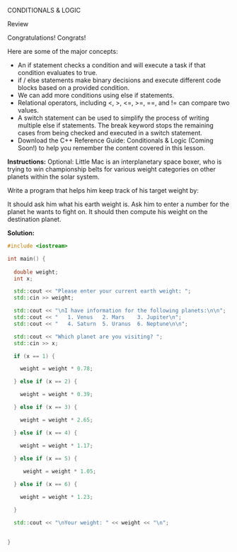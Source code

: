 CONDITIONALS & LOGIC

Review

Congratulations! Congrats!

Here are some of the major concepts:

* An if statement checks a condition and will execute a task if that condition evaluates to true.
* if / else statements make binary decisions and execute different code blocks based on a provided condition.
* We can add more conditions using else if statements.
* Relational operators, including <, >, <=, >=, ==, and != can compare two values.
* A switch statement can be used to simplify the process of writing multiple else if statements. The break keyword stops the remaining cases from being checked and executed in a switch statement.
* Download the C++ Reference Guide: Conditionals & Logic (Coming Soon!) to help you remember the content covered in this lesson.

**Instructions:**
Optional: Little Mac is an interplanetary space boxer, who is trying to win championship belts for various weight categories on other planets within the solar system.

Write a program that helps him keep track of his target weight by:

It should ask him what his earth weight is.
Ask him to enter a number for the planet he wants to fight on.
It should then compute his weight on the destination planet.

**Solution:**
```C++
#include <iostream>

int main() {
  
  double weight;
  int x;

  std::cout << "Please enter your current earth weight: ";
  std::cin >> weight;

  std::cout << "\nI have information for the following planets:\n\n";
  std::cout << "   1. Venus   2. Mars    3. Jupiter\n";
  std::cout << "   4. Saturn  5. Uranus  6. Neptune\n\n";

  std::cout << "Which planet are you visiting? ";
  std::cin >> x;

  if (x == 1) {

    weight = weight * 0.78;

  } else if (x == 2) {

    weight = weight * 0.39;

  } else if (x == 3) {

    weight = weight * 2.65;

  } else if (x == 4) {

    weight = weight * 1.17;

  } else if (x == 5) {
    
     weight = weight * 1.05;

  } else if (x == 6) {

    weight = weight * 1.23;

  }

  std::cout << "\nYour weight: " << weight << "\n";

  
}
```
